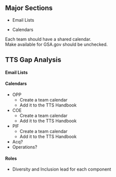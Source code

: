 


## Major Sections

* Email Lists

* Calendars

Each team should have a shared calendar.  
Make available for GSA.gov should be unchecked.  


## TTS Gap Analysis 


#### Email Lists



#### Calendars

* OPP
  * Create a team calendar 
  * Add it to the TTS Handbook
* COE
  * Create a team calendar 
  * Add it to the TTS Handbook
* PIF
  * Create a team calendar 
  * Add it to the TTS Handbook
* Acq? 
* Operations?




#### Roles 

* Diversity and Inclusion lead for each component

